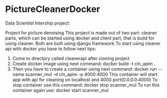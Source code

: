 # PictureCleanerDocker
Data Scientist Intership project:

Project for picture denoising
This project is made out of two part: cleaner parts, which can be started using docker and client part, that is build for using cleaner. 
Both are built using django framework
To start using cleaner api with docker you have to follow next tips:
1) Come to directpry called cleanerapi after cloning project
2) Create docker image using next command:
docker build -t cln_apim .
3) Then you have to create a container using next command:
docker run --name scanner_mul -d cln_apim -p 4000:4000
This container will start app with api for cleaning on localhost and 4000 port(0.0.0.0:4000)
To stop container use this command: docker stop scanner_mul
To run this container again use: docker start scanner_mul
